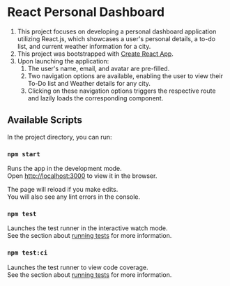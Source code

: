 # React Personal Dashboard

1. This project focuses on developing a personal dashboard application utilizing React.js, which showcases a user's personal details, a to-do list, and current weather information for a city. 
2. This project was bootstrapped with [Create React App](https://github.com/facebook/create-react-app).
3. Upon launching the application:
   1. The user's name, email, and avatar are pre-filled.
   2. Two navigation options are available, enabling the user to view their To-Do list and Weather details for any city.
   3. Clicking on these navigation options triggers the respective route and lazily loads the corresponding component.

## Available Scripts

In the project directory, you can run:

### `npm start`

Runs the app in the development mode.\
Open [http://localhost:3000](http://localhost:3000) to view it in the browser.

The page will reload if you make edits.\
You will also see any lint errors in the console.

### `npm test`

Launches the test runner in the interactive watch mode.\
See the section about [running tests](https://facebook.github.io/create-react-app/docs/running-tests) for more information.


### `npm test:ci`

Launches the test runner to view code coverage.\
See the section about [running tests](https://facebook.github.io/create-react-app/docs/running-tests) for more information.
